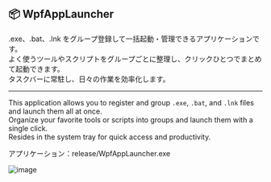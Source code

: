 ## 📦 WpfAppLauncher

.exe、.bat、.lnk をグループ登録して一括起動・管理できるアプリケーションです。  
よく使うツールやスクリプトをグループごとに整理し、クリックひとつでまとめて起動できます。  
タスクバーに常駐し、日々の作業を効率化します。

---

This application allows you to register and group `.exe`, `.bat`, and `.lnk` files  
and launch them all at once.  
Organize your favorite tools or scripts into groups and launch them with a single click.  
Resides in the system tray for quick access and productivity.


アプリケーション：release/WpfAppLauncher.exe

![image](https://github.com/user-attachments/assets/ef17a57c-c0fa-425a-a8a9-3ffa9320eea2)
